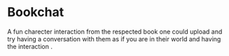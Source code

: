 # Bookchat
A fun charecter interaction from the respected book one could upload and try having a conversation with them as if you are in their world and having the interaction . 
